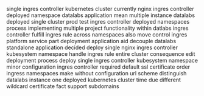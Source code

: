 single ingres controller kubernetes cluster currently nginx ingres controller deployed namespace datalabs application mean multiple instance datalabs deployed single cluster prod test ingres controller deployed namespaces process implementing multiple project functionality within datlabs ingres controller fulfill ingres rule across namespaces also move control ingres platform service part deployment application aid decouple datalabs standalone application decided deploy single nginx ingres controller kubesystem namespace handle ingres rule entire cluster consequence edit deployment process deploy single ingres controller kubesystem namespace minor configuration ingres controller required default ssl certificate order ingress namespaces make without configuration url scheme distinguish datalabs instance one deployed kubernetes cluster time due different wildcard certificate fact support subdomains